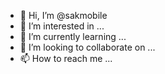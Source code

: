 - 👋 Hi, I’m @sakmobile
- 👀 I’m interested in ...
- 🌱 I’m currently learning ...
- 💞️ I’m looking to collaborate on ...
- 📫 How to reach me ...

<!---
sakmobile/sakmobile is a ✨ special ✨ repository because its `README.md` (this file) appears on your GitHub profile.
You can click the Preview link to take a look at your changes.
--->
